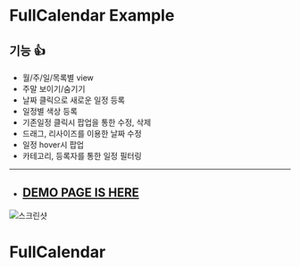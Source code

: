 # FullCalendar Example

## 기능 :+1:
- 월/주/일/목록별 view
- 주말 보이기/숨기기
- 날짜 클릭으로 새로운 일정 등록
- 일정별 색상 등록
- 기존일정 클릭시 팝업을 통한 수정, 삭제
- 드래그, 리사이즈를 이용한 날짜 수정
- 일정 hover시 팝업
- 카테고리, 등록자를 통한 일정 필터링
---
- ## [DEMO PAGE IS HERE](https://saintsilver.github.io/FullCalendar-Example)
![스크린샷](/image/demo.png)

# FullCalendar
